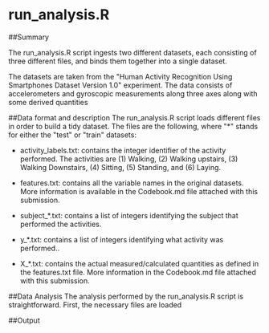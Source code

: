 # run_analysis.R

##Summary

The run_analysis.R script ingests two different datasets, each consisting of
three different files, and binds them together into a single dataset. 

The datasets are taken from the "Human Activity Recognition Using Smartphones
Dataset Version 1.0" experiment. The data consists of accelerometers and gyroscopic measurements
along three axes along with some derived quantities 


##Data format and description
The run_analysis.R script loads different files in order to build a tidy
dataset. The files are the following, where "*" stands for either the "test" or "train" datasets:

* activity_labels.txt: contains the integer identifier of the activity
  performed. The activities are (1) Walking, (2) Walking upstairs, (3) Walking
  Downstairs, (4) Sitting, (5) Standing, and (6) Laying.

* features.txt: contains all the variable names in the original datasets. More
  information is available in the Codebook.md file attached with this submission.

* subject_*.txt: contains a list of integers identifying the subject that
  performed the activities.

* y_*.txt: contains a list of integers identifying what activity was performed..

* X_*.txt: contains the actual measured/calculated quantities as defined in the
  features.txt file. More information in the Codebook.md file attached with this
  submission. 



##Data Analysis
The analysis performed by the run_analysis.R script is straightforward. First,
the necessary files are loaded



##Output




